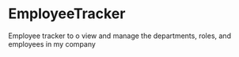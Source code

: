 # EmployeeTracker
Employee tracker to o view and manage the departments, roles, and employees in my company
